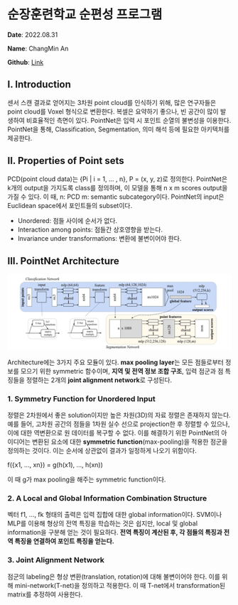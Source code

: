 # 순장훈련학교 순편성 프로그램

**Date**: 							2022.08.31

**Name**:  						ChangMin An

**Github**: 						[Link](https://github.com/ckdals915/LiDAR)



## I. Introduction

센서 스캔 결과로 얻어지는 3차원 point cloud를 인식하기 위해, 많은 연구자들은 point cloud를 Voxel 형식으로 변환한다. 복셀은 요약하기 좋으나, 빈 공간이 많이 발생하여 비효율적인 측면이 있다. PointNet은 입력 시 포인트 순열의 불변성을 이용한다. PointNet을 통해, Classification, Segmentation, 의미 해석 등에 필요한 아키텍처를 제공한다.



## II. Properties of Point sets

PCD(point cloud data)는 {Pi | i = 1, ... , n}, P = (x, y, z)로 정의한다. PointNet은 k개의 output을 가지도록 class를 정의하며, 이 모델을 통해 n x m scores output을 가질 수 있다. 이 때, n: PCD m: semantic subcategory이다. PointNet의 input은 Euclidean space에서 포인트들의 subset이다.

* Unordered: 점들 사이에 순서가 없다.
* Interaction among points: 점들간 상호영향을 받는다.
* Invariance under transformations: 변환에 불변이어야 한다.



## III. PointNet Architecture

<img src="https://github.com/ckdals915/LiDAR/blob/main/docs/pictures/PointNet_Architecture.jpg?raw=true?raw=true?raw=true?raw=true" style="zoom:80%;" />

Architecture에는 3가지 주요 모듈이 있다. **max pooling layer**는 모든 점들로부터 정보를 모으기 위한 symmetric 함수이며, **지역 및 전역 정보 조합 구조**, 입력 점군과 점 특징들을 정렬하는 2개의 **joint alignment network**로 구성된다. 



### 1. Symmetry Function for Unordered Input

정렬은 2차원에서 좋은 solution이지만 높은 차원(3D)의 자료 정렬은 존재하지 않는다. 예를 들어, 고차원 공간의 점들을 1차원 실수 선으로 projection한 후 정렬할 수 있으나, 이에 대한 역변환으로 원 데이터를 복구할 수 없다. 이를 해결하기 위한 PointNet의 아이디어는 변환된 요소에 대한 **symmetric function**(max-pooling)을 적용한 점군을 정의하는 것이다. 이는 순서에 상관없이 결과가 일정하게 나오기 위함이다. 

f({x1, ..., xn}) = g(h(x1), ..., h(xn))

이 때 g가 max pooling을 해주는 symmetric function이다.



### 2. A Local and Global Information Combination Structure

벡터 f1, ..., fk 형태의 출력은 입력 집합에 대한 global information이다. SVM이나 MLP를 이용해 형상의 전역 특징을 학습하는 것은 쉽지만, local 및 global information을 구분해 얻는 것이 필요하다. **전역 특징이 계산된 후, 각 점들의 특징과 전역 특징을 연결하여 포인트 특징을 얻는다.** 



### 3. Joint Alignment Network

점군의 labeling은 형상 변환(translation, rotation)에 대해 불변이어야 한다. 이를 위해 mini-network(T-net)을 정의하고 적용한다. 이 때 T-net에서 transformation된 matrix를 추정하여 사용한다. 

